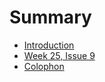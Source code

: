 # Summary

* [Introduction](README.md)
* [Week 25, Issue 9](2017-W25.md)
* [Colophon](Colophon.md)



